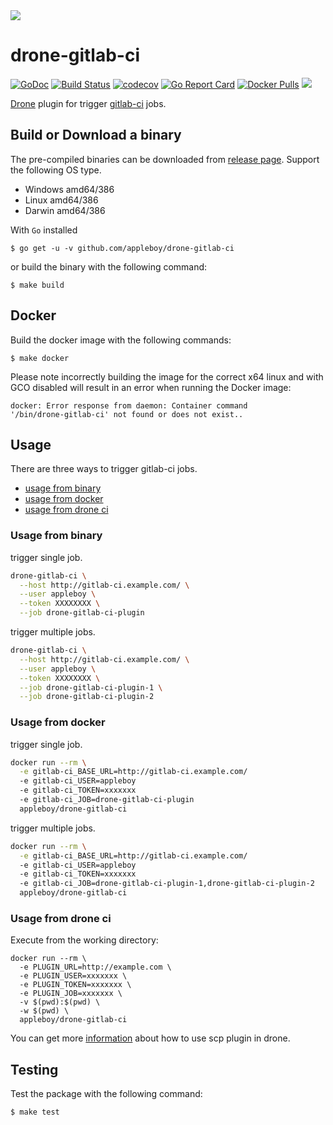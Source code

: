 <img src="logo.png">

# drone-gitlab-ci

[![GoDoc](https://godoc.org/github.com/appleboy/drone-gitlab-ci?status.svg)](https://godoc.org/github.com/appleboy/drone-gitlab-ci) [![Build Status](http://drone.wu-boy.com/api/badges/appleboy/drone-gitlab-ci/status.svg)](http://drone.wu-boy.com/appleboy/drone-gitlab-ci) [![codecov](https://codecov.io/gh/appleboy/drone-gitlab-ci/branch/master/graph/badge.svg)](https://codecov.io/gh/appleboy/drone-gitlab-ci) [![Go Report Card](https://goreportcard.com/badge/github.com/appleboy/drone-gitlab-ci)](https://goreportcard.com/report/github.com/appleboy/drone-gitlab-ci) [![Docker Pulls](https://img.shields.io/docker/pulls/appleboy/drone-gitlab-ci.svg)](https://hub.docker.com/r/appleboy/drone-gitlab-ci/) [![](https://images.microbadger.com/badges/image/appleboy/drone-gitlab-ci.svg)](https://microbadger.com/images/appleboy/drone-gitlab-ci "Get your own image badge on microbadger.com")

[Drone](https://github.com/drone/drone) plugin for trigger [gitlab-ci](https://gitlab-ci.io/) jobs.

## Build or Download a binary

The pre-compiled binaries can be downloaded from [release page](https://github.com/appleboy/drone-gitlab-ci/releases). Support the following OS type.

* Windows amd64/386
* Linux amd64/386
* Darwin amd64/386

With `Go` installed

```
$ go get -u -v github.com/appleboy/drone-gitlab-ci
``` 

or build the binary with the following command:

```
$ make build
```

## Docker

Build the docker image with the following commands:

```
$ make docker
```

Please note incorrectly building the image for the correct x64 linux and with
GCO disabled will result in an error when running the Docker image:

```
docker: Error response from daemon: Container command
'/bin/drone-gitlab-ci' not found or does not exist..
```

## Usage

There are three ways to trigger gitlab-ci jobs.

* [usage from binary](#usage-from-binary)
* [usage from docker](#usage-from-docker)
* [usage from drone ci](#usage-from-drone-ci)

<a name="usage-from-binary"></a>
### Usage from binary

trigger single job.

```bash
drone-gitlab-ci \
  --host http://gitlab-ci.example.com/ \
  --user appleboy \
  --token XXXXXXXX \
  --job drone-gitlab-ci-plugin
```

trigger multiple jobs.

```bash
drone-gitlab-ci \
  --host http://gitlab-ci.example.com/ \
  --user appleboy \
  --token XXXXXXXX \
  --job drone-gitlab-ci-plugin-1 \
  --job drone-gitlab-ci-plugin-2
```

<a name="usage-from-docker"></a>
### Usage from docker

trigger single job.

```bash
docker run --rm \
  -e gitlab-ci_BASE_URL=http://gitlab-ci.example.com/
  -e gitlab-ci_USER=appleboy
  -e gitlab-ci_TOKEN=xxxxxxx
  -e gitlab-ci_JOB=drone-gitlab-ci-plugin
  appleboy/drone-gitlab-ci
```

trigger multiple jobs.

```bash
docker run --rm \
  -e gitlab-ci_BASE_URL=http://gitlab-ci.example.com/
  -e gitlab-ci_USER=appleboy
  -e gitlab-ci_TOKEN=xxxxxxx
  -e gitlab-ci_JOB=drone-gitlab-ci-plugin-1,drone-gitlab-ci-plugin-2
  appleboy/drone-gitlab-ci
```

<a name="usage-from-drone-ci"></a>
### Usage from drone ci

Execute from the working directory:

```
docker run --rm \
  -e PLUGIN_URL=http://example.com \
  -e PLUGIN_USER=xxxxxxx \
  -e PLUGIN_TOKEN=xxxxxxx \
  -e PLUGIN_JOB=xxxxxxx \
  -v $(pwd):$(pwd) \
  -w $(pwd) \
  appleboy/drone-gitlab-ci
```

You can get more [information](DOCS.md) about how to use scp plugin in drone.

## Testing

Test the package with the following command:

```
$ make test
```
